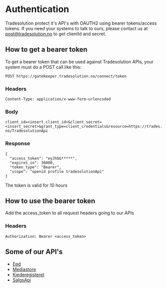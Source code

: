 # Authentication
Tradesolution protect it's API's with OAUTH2 using bearer tokens/access tokens. If you need your systems to talk to ours, please contact us at post@tradesolution.no to get clientId and secret.

## How to get a bearer token
To get a bearer token that can be used against Tradesolution APIs, your system must do a POST call like this:

`POST https://gatekeeper.tradesolution.no/connect/token`

### Headers
`Content-Type: application/x-www-form-urlencoded`


### Body
`client_id=<insert_client_id>&client_secret=<insert_secret>&grant_type=client_credentials&resource=https://trades.no/TradesolutionApi`

### Response
```
{
  "access_token": "eyJhbG*****",
  "expires_in": 36000,
  "token_type": "Bearer",
  "scope": "openid profile tradesolutionApi"
}
```
The token is valid for 10 hours

## How to use the bearer token 
Add the access_token to all request headers going to our APIs

### Headers
`Authorization: Bearer <access_token>`

## Some of our API's
- [Epd](https://epdapi.tradesolution.no/swagger/index.html)
- [Mediastore](https://mediastore.tradesolution.no/api/swagger/index.html)
- [Kjederegisteret](https://kjederegisteretapi.tradesolution.no/swagger/index.html)
- [SalgsApi](https://salgsapi.tradesolution.no/swagger/index.html)
